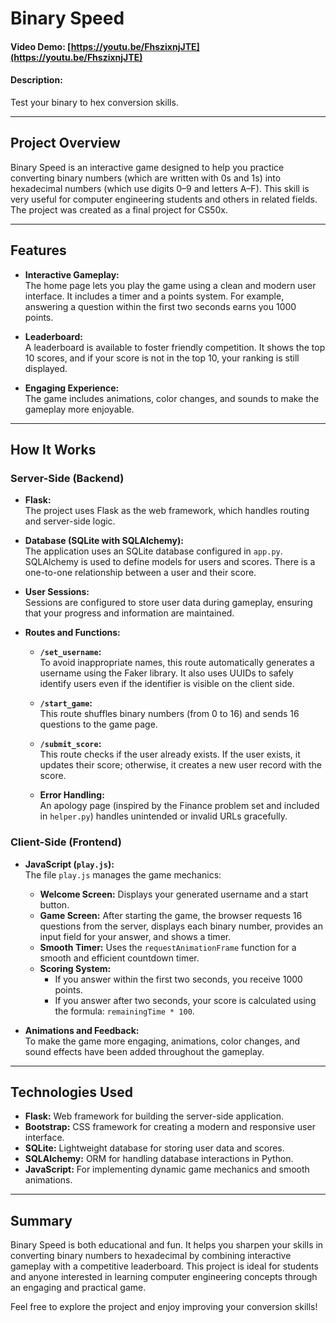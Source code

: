 # Binary Speed

#### Video Demo: [https://youtu.be/FhszixnjJTE](https://youtu.be/FhszixnjJTE)

#### Description:
Test your binary to hex conversion skills.

---

## Project Overview

Binary Speed is an interactive game designed to help you practice converting binary numbers (which are written with 0s and 1s) into hexadecimal numbers (which use digits 0–9 and letters A–F). This skill is very useful for computer engineering students and others in related fields. The project was created as a final project for CS50x.

---

## Features

- **Interactive Gameplay:**  
  The home page lets you play the game using a clean and modern user interface. It includes a timer and a points system. For example, answering a question within the first two seconds earns you 1000 points.

- **Leaderboard:**  
  A leaderboard is available to foster friendly competition. It shows the top 10 scores, and if your score is not in the top 10, your ranking is still displayed.

- **Engaging Experience:**  
  The game includes animations, color changes, and sounds to make the gameplay more enjoyable.

---

## How It Works

### Server-Side (Backend)

- **Flask:**  
  The project uses Flask as the web framework, which handles routing and server-side logic.

- **Database (SQLite with SQLAlchemy):**  
  The application uses an SQLite database configured in `app.py`. SQLAlchemy is used to define models for users and scores. There is a one-to-one relationship between a user and their score.

- **User Sessions:**  
  Sessions are configured to store user data during gameplay, ensuring that your progress and information are maintained.

- **Routes and Functions:**
  - **`/set_username`:**  
    To avoid inappropriate names, this route automatically generates a username using the Faker library. It also uses UUIDs to safely identify users even if the identifier is visible on the client side.
    
  - **`/start_game`:**  
    This route shuffles binary numbers (from 0 to 16) and sends 16 questions to the game page.
    
  - **`/submit_score`:**  
    This route checks if the user already exists. If the user exists, it updates their score; otherwise, it creates a new user record with the score.
    
  - **Error Handling:**  
    An apology page (inspired by the Finance problem set and included in `helper.py`) handles unintended or invalid URLs gracefully.

### Client-Side (Frontend)

- **JavaScript (`play.js`):**  
  The file `play.js` manages the game mechanics:
  - **Welcome Screen:** Displays your generated username and a start button.
  - **Game Screen:** After starting the game, the browser requests 16 questions from the server, displays each binary number, provides an input field for your answer, and shows a timer.
  - **Smooth Timer:** Uses the `requestAnimationFrame` function for a smooth and efficient countdown timer.
  - **Scoring System:**  
    - If you answer within the first two seconds, you receive 1000 points.
    - If you answer after two seconds, your score is calculated using the formula: `remainingTime * 100`.

- **Animations and Feedback:**  
  To make the game more engaging, animations, color changes, and sound effects have been added throughout the gameplay.

---

## Technologies Used

- **Flask:** Web framework for building the server-side application.
- **Bootstrap:** CSS framework for creating a modern and responsive user interface.
- **SQLite:** Lightweight database for storing user data and scores.
- **SQLAlchemy:** ORM for handling database interactions in Python.
- **JavaScript:** For implementing dynamic game mechanics and smooth animations.

---

## Summary

Binary Speed is both educational and fun. It helps you sharpen your skills in converting binary numbers to hexadecimal by combining interactive gameplay with a competitive leaderboard. This project is ideal for students and anyone interested in learning computer engineering concepts through an engaging and practical game.

Feel free to explore the project and enjoy improving your conversion skills!
